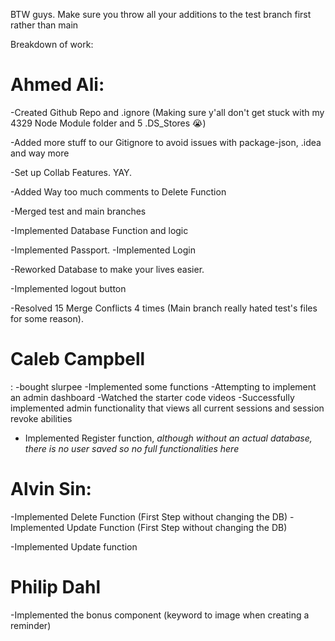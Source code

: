 BTW guys. Make sure you throw all your additions to the test branch first rather than main

Breakdown of work:

Ahmed Ali: 
=======
-Created Github Repo and .ignore (Making sure y'all don't get stuck with my 4329 Node Module folder and 5 .DS_Stores 😭)

-Added more stuff to our Gitignore to avoid issues with package-json, .idea and way more

-Set up Collab Features. YAY.

-Added Way too much comments to Delete Function

-Merged test and main branches

-Implemented Database Function and logic

-Implemented Passport. -Implemented Login 

-Reworked Database to make your lives easier.

-Implemented logout button

-Resolved 15 Merge Conflicts 4 times (Main branch really hated test's files for some reason).

Caleb Campbell
=======
: -bought slurpee -Implemented some functions -Attempting to implement an admin dashboard -Watched the starter code videos -Successfully implemented admin functionality that views all current sessions and session revoke abilities
- Implemented Register function, *although without an actual database, there is no user saved so no full functionalities here*

Alvin Sin: 
=======
-Implemented Delete Function (First Step without changing the DB) -Implemented Update Function (First Step without changing the DB)

-Implemented Update function

Philip Dahl
=======
-Implemented the bonus component (keyword to image when creating a reminder)
